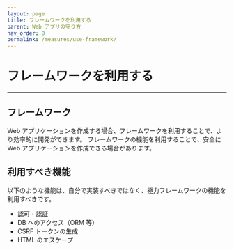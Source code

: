 ```yaml
---
layout: page
title: フレームワークを利用する
parent: Web アプリの守り方
nav_order: 8
permalink: /measures/use-framework/
---
```


# フレームワークを利用する

---

## フレームワーク

Web アプリケーションを作成する場合、フレームワークを利用することで、より効率的に開発ができます。
フレームワークの機能を利用することで、安全に Web アプリケーションを作成できる場合があります。

## 利用すべき機能

以下のような機能は、自分で実装すべきではなく、極力フレームワークの機能を利用すべきです。

- 認可・認証
- DB へのアクセス（ORM 等）
- CSRF トークンの生成
- HTML のエスケープ
